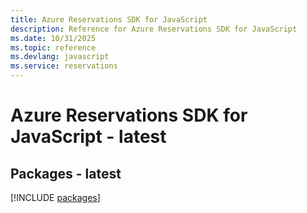 ```yaml
---
title: Azure Reservations SDK for JavaScript
description: Reference for Azure Reservations SDK for JavaScript
ms.date: 10/31/2025
ms.topic: reference
ms.devlang: javascript
ms.service: reservations
---
```

# Azure Reservations SDK for JavaScript - latest
## Packages - latest
[!INCLUDE [packages](reservations-index.md)]